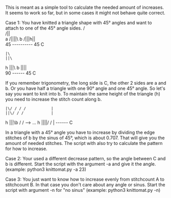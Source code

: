This is meant as a simple tool to calculate the needed amount of increases.
It seems to work so far, but in some cases it might not behave quite correct.

Case 1:
You have knitted a triangle shape with 45° angles and want to attach to one of the 45° angle sides.
        /\
       /||\
    a /||||\ b
     /|||h||\
 45 ---------- 45
         C

    |\
    ||\
  h |||\ b
    ||||\
90  ------ 45
    C

If you remember trigonometry, the long side is C, the other 2 sides are a and b.
Or you have half a triangle with one 90° angle and one 45° angle. 
So let's say you want to knit into b.
To maintain the same height of the triangle (h) you need to increase the stitch count along b.

    |\/ / / /           |
    ||\/ / /            |
  h |||\b / /   --> ... h
    ||||\/ /            |
    ------
    C

In a triangle with a 45° angle you have to increase by dividing the edge stitches of b by the sinus of 45°, which is about 0.707.
That will give you the amount of needed stitches.
The script with also try to calculate the pattern for how to increase.


Case 2:
Your used a different decrease pattern, so the angle between C and b is different.
Start the script with the argument -a and give it the angle.
(example: python3 knittomat.py -a 23)

Case 3:
You just want to know how to increase evenly from stitchcount A to stitchcount B.
In that case you don't care about any angle or sinus.
Start the script with argument -n for "no sinus"
(example: python3 knittomat.py -n)
